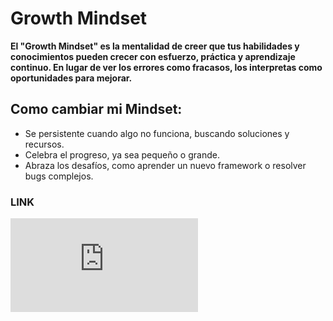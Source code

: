 # Growth Mindset
**El "Growth Mindset" es la mentalidad de creer que tus habilidades y 
conocimientos pueden crecer con esfuerzo, práctica y aprendizaje continuo. 
En lugar de ver los errores como fracasos, los interpretas como oportunidades para mejorar.**
## Como cambiar mi Mindset: ##
* Se persistente cuando algo no funciona, buscando soluciones y recursos.
* Celebra el progreso, ya sea pequeño o grande.
* Abraza los desafíos, como aprender un nuevo framework o resolver bugs complejos.
### LINK ###
**![README.md](https://github.com/Asmauche/reading-notes/blob/main/README.md)**

